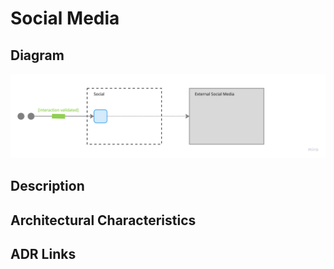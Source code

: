 # Social Media

## Diagram

![Social Media](../../assets/detailed-social.jpg)

## Description

## Architectural Characteristics

## ADR Links